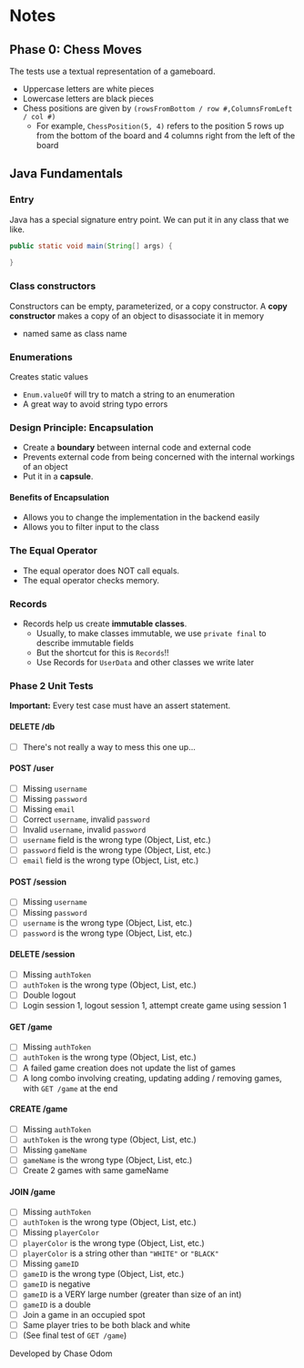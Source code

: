 # Notes

## Phase 0: Chess Moves

The tests use a textual representation of a gameboard.

- Uppercase letters are white pieces
- Lowercase letters are black pieces
- Chess positions are given by `(rowsFromBottom / row #,ColumnsFromLeft / col #)`
  - For example, `ChessPosition(5, 4)` refers to the position 5 rows up from the bottom of the board and 4 columns right from the left of the board

## Java Fundamentals

### Entry

Java has a special signature entry point. We can put it in any class that we like.
```java
public static void main(String[] args) {
    
}
```

### Class constructors

Constructors can be empty, parameterized, or a copy constructor. A **copy constructor** makes a copy of an object to disassociate it in memory

- named same as class name

### Enumerations

Creates static values
- `Enum.valueOf` will try to match a string to an enumeration
- A great way to avoid string typo errors

### Design Principle: Encapsulation

- Create a **boundary** between internal code and external code
- Prevents external code from being concerned with the internal workings of an object
- Put it in a **capsule**.

#### Benefits of Encapsulation

- Allows you to change the implementation in the backend easily
- Allows you to filter input to the class

### The Equal Operator

- The equal operator does NOT call equals.
- The equal operator checks memory.

### Records

- Records help us create **immutable classes**.
  - Usually, to make classes immutable, we use `private final` to describe immutable fields
  - But the shortcut for this is `Records`!!
  - Use Records for `UserData` and other classes we write later

### Phase 2 Unit Tests

**Important:** Every test case must have an assert statement.

#### DELETE /db

- [ ] There's not really a way to mess this one up...

#### POST /user

- [ ] Missing `username`
- [ ] Missing `password`
- [ ] Missing `email`
- [ ] Correct `username`, invalid `password`
- [ ] Invalid `username`, invalid `password`
- [ ] `username` field is the wrong type (Object, List, etc.)
- [ ] `password` field is the wrong type (Object, List, etc.)
- [ ] `email` field is the wrong type (Object, List, etc.)

#### POST /session

- [ ] Missing `username`
- [ ] Missing `password`
- [ ] `username` is the wrong type (Object, List, etc.)
- [ ] `password` is the wrong type (Object, List, etc.)

#### DELETE /session

- [ ] Missing `authToken`
- [ ] `authToken` is the wrong type (Object, List, etc.)
- [ ] Double logout
- [ ] Login session 1, logout session 1, attempt create game using session 1

#### GET /game

- [ ] Missing `authToken`
- [ ] `authToken` is the wrong type (Object, List, etc.)
- [ ] A failed game creation does not update the list of games
- [ ] A long combo involving creating, updating adding / removing games, with `GET /game` at the end

#### CREATE /game

- [ ] Missing `authToken`
- [ ] `authToken` is the wrong type (Object, List, etc.)
- [ ] Missing `gameName`
- [ ] `gameName` is the wrong type (Object, List, etc.)
- [ ] Create 2 games with same gameName

#### JOIN /game

- [ ] Missing `authToken`
- [ ] `authToken` is the wrong type (Object, List, etc.)
- [ ] Missing `playerColor`
- [ ] `playerColor` is the wrong type (Object, List, etc.)
- [ ] `playerColor` is a string other than `"WHITE"` or `"BLACK"`
- [ ] Missing `gameID`
- [ ] `gameID` is the wrong type (Object, List, etc.)
- [ ] `gameID` is negative
- [ ] `gameID` is a VERY large number (greater than size of an int)
- [ ] `gameID` is a double
- [ ] Join a game in an occupied spot
- [ ] Same player tries to be both black and white
- [ ] (See final test of `GET /game`)

Developed by Chase Odom
